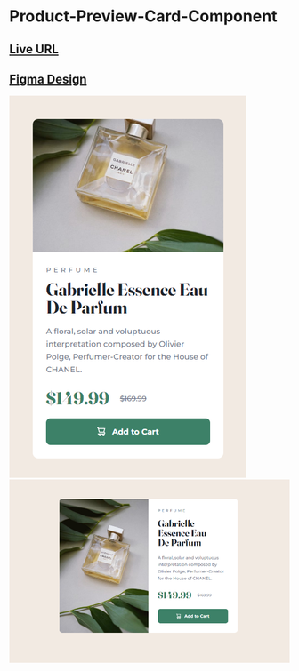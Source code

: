 # Product-Preview-Card-Component

## [Live URL](https://temuritsutskiridze.github.io/Product-Preview-Card-Component/)

## [Figma Design](https://www.figma.com/file/rRE5dTvPjRrMWrPKCK9qwq/product-preview-card-component?node-id=0%3A1&mode=dev)

![mobile-preview](./preview/mobile.png)
![desktop-preview](./preview/desktop.png)
